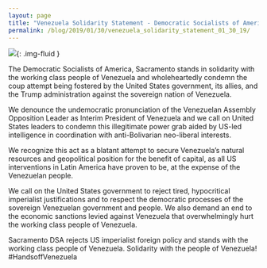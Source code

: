 ```yaml
---
layout: page
title: "Venezuela Solidarity Statement - Democratic Socialists of America, Sacramento"
permalink: /blog/2019/01/30/venezuela_solidarity_statement_01_30_19/
---
```


![](/assets/images/sacramentodsa/pages/454/attachments/original/1548875825/AGuinn_CTighe_11x17_Solidarity-1.png){: .img-fluid }



The Democratic Socialists of America, Sacramento stands in solidarity with the working class people of Venezuela and wholeheartedly condemn the coup attempt being fostered by the United States government, its allies, and the Trump administration against the sovereign nation of Venezuela.

We denounce the undemocratic pronunciation of the Venezuelan Assembly Opposition Leader as Interim President of Venezuela and we call on United States leaders to condemn this illegitimate power grab aided by US-led intelligence in coordination with anti-Bolivarian neo-liberal interests.





We recognize this act as a blatant attempt to secure Venezuela’s natural resources and geopolitical position for the benefit of capital, as all US interventions in Latin America have proven to be, at the expense of the Venezuelan people.





We call on the United States government to reject tired, hypocritical imperialist justifications and to respect the democratic processes of the sovereign Venezuelan government and people. We also demand an end to the economic sanctions levied against Venezuela that overwhelmingly hurt the working class people of Venezuela.





Sacramento DSA rejects US imperialist foreign policy and stands with the working class people of Venezuela. Solidarity with the people of Venezuela! #HandsoffVenezuela
